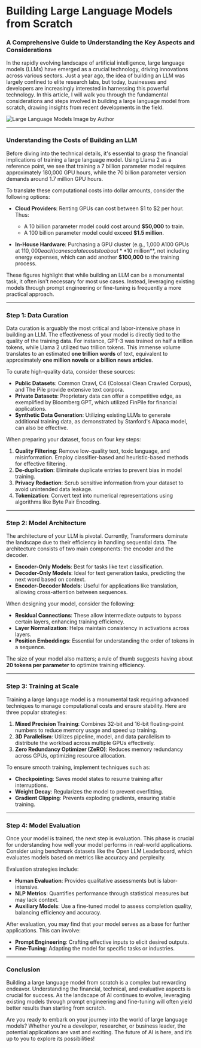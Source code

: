 # Building Large Language Models from Scratch
### A Comprehensive Guide to Understanding the Key Aspects and Considerations

In the rapidly evolving landscape of artificial intelligence, large language models (LLMs) have emerged as a crucial technology, driving innovations across various sectors. Just a year ago, the idea of building an LLM was largely confined to elite research labs, but today, businesses and developers are increasingly interested in harnessing this powerful technology. In this article, I will walk you through the fundamental considerations and steps involved in building a large language model from scratch, drawing insights from recent developments in the field.

![Large Language Models](https://example.com/llm_image.jpg) Image by Author

* * *

### Understanding the Costs of Building an LLM

Before diving into the technical details, it's essential to grasp the financial implications of training a large language model. Using Llama 2 as a reference point, we see that training a 7 billion parameter model requires approximately 180,000 GPU hours, while the 70 billion parameter version demands around 1.7 million GPU hours. 

To translate these computational costs into dollar amounts, consider the following options:

- **Cloud Providers**: Renting GPUs can cost between $1 to $2 per hour. Thus:
  - A 10 billion parameter model could cost around **$50,000** to train.
  - A 100 billion parameter model could exceed **$1.5 million**.

- **In-House Hardware**: Purchasing a GPU cluster (e.g., 1,000 A100 GPUs at $110,000 each) can escalate costs to about **$10 million**, not including energy expenses, which can add another **$100,000** to the training process.

These figures highlight that while building an LLM can be a monumental task, it often isn't necessary for most use cases. Instead, leveraging existing models through prompt engineering or fine-tuning is frequently a more practical approach.

* * *

### Step 1: Data Curation

Data curation is arguably the most critical and labor-intensive phase in building an LLM. The effectiveness of your model is directly tied to the quality of the training data. For instance, GPT-3 was trained on half a trillion tokens, while Llama 2 utilized two trillion tokens. This immense volume translates to an estimated **one trillion words** of text, equivalent to approximately **one million novels** or **a billion news articles**.

To curate high-quality data, consider these sources:

- **Public Datasets**: Common Crawl, C4 (Colossal Clean Crawled Corpus), and The Pile provide extensive text corpora.
- **Private Datasets**: Proprietary data can offer a competitive edge, as exemplified by Bloomberg GPT, which utilized FinPile for financial applications.
- **Synthetic Data Generation**: Utilizing existing LLMs to generate additional training data, as demonstrated by Stanford's Alpaca model, can also be effective.

When preparing your dataset, focus on four key steps:

1. **Quality Filtering**: Remove low-quality text, toxic language, and misinformation. Employ classifier-based and heuristic-based methods for effective filtering.
2. **De-duplication**: Eliminate duplicate entries to prevent bias in model training.
3. **Privacy Redaction**: Scrub sensitive information from your dataset to avoid unintended data leakage.
4. **Tokenization**: Convert text into numerical representations using algorithms like Byte Pair Encoding.

* * *

### Step 2: Model Architecture

The architecture of your LLM is pivotal. Currently, Transformers dominate the landscape due to their efficiency in handling sequential data. The architecture consists of two main components: the encoder and the decoder.

- **Encoder-Only Models**: Best for tasks like text classification.
- **Decoder-Only Models**: Ideal for text generation tasks, predicting the next word based on context.
- **Encoder-Decoder Models**: Useful for applications like translation, allowing cross-attention between sequences.

When designing your model, consider the following:

- **Residual Connections**: These allow intermediate outputs to bypass certain layers, enhancing training efficiency.
- **Layer Normalization**: Helps maintain consistency in activations across layers.
- **Position Embeddings**: Essential for understanding the order of tokens in a sequence.

The size of your model also matters; a rule of thumb suggests having about **20 tokens per parameter** to optimize training efficiency.

* * *

### Step 3: Training at Scale

Training a large language model is a monumental task requiring advanced techniques to manage computational costs and ensure stability. Here are three popular strategies:

1. **Mixed Precision Training**: Combines 32-bit and 16-bit floating-point numbers to reduce memory usage and speed up training.
2. **3D Parallelism**: Utilizes pipeline, model, and data parallelism to distribute the workload across multiple GPUs effectively.
3. **Zero Redundancy Optimizer (ZeRO)**: Reduces memory redundancy across GPUs, optimizing resource allocation.

To ensure smooth training, implement techniques such as:

- **Checkpointing**: Saves model states to resume training after interruptions.
- **Weight Decay**: Regularizes the model to prevent overfitting.
- **Gradient Clipping**: Prevents exploding gradients, ensuring stable training.

* * *

### Step 4: Model Evaluation

Once your model is trained, the next step is evaluation. This phase is crucial for understanding how well your model performs in real-world applications. Consider using benchmark datasets like the Open LLM Leaderboard, which evaluates models based on metrics like accuracy and perplexity.

Evaluation strategies include:

- **Human Evaluation**: Provides qualitative assessments but is labor-intensive.
- **NLP Metrics**: Quantifies performance through statistical measures but may lack context.
- **Auxiliary Models**: Use a fine-tuned model to assess completion quality, balancing efficiency and accuracy.

After evaluation, you may find that your model serves as a base for further applications. This can involve:

- **Prompt Engineering**: Crafting effective inputs to elicit desired outputs.
- **Fine-Tuning**: Adapting the model for specific tasks or industries.

* * *

### Conclusion

Building a large language model from scratch is a complex but rewarding endeavor. Understanding the financial, technical, and evaluative aspects is crucial for success. As the landscape of AI continues to evolve, leveraging existing models through prompt engineering and fine-tuning will often yield better results than starting from scratch.

Are you ready to embark on your journey into the world of large language models? Whether you're a developer, researcher, or business leader, the potential applications are vast and exciting. The future of AI is here, and it’s up to you to explore its possibilities!